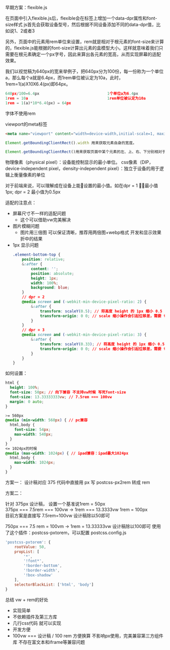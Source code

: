 早期方案：flexible.js 


在页面中引入flexible.js后，flexible会在<html>标签上增加一个data-dpr属性和font-size样式
js首先会获取设备型号，然后根据不同设备添加不同的data-dpr值，比如说1、2或者3


另外，页面中的元素用rem单位来设置，rem就是相对于根元素<html>的font-size来计算的，flexible.js能根据<html>的font-size计算出元素的盒模型大小。这样就意味着我们只需要在根元素确定一个px字号，因此来算出各元素的宽高，从而实现屏幕的适配效果。


我们以视觉稿为640px的宽来举例子，把640px分为100份，每一份称为一个单位a，那么每个a就是6.4px，而1rem单位被认定为10a，此时，1rem=1(a)X10X6.4(px)即64px。


```js
640px/100=6.4px                              1个单位a为6.4px
1rem = 10a                                   1rem单位被认定为10a
1rem = 1(a)*10*6.4(px) = 64px
```
字体不使用rem

viewport的meta标签
```html
<meta name="viewport" content="width=device-width,initial-scale=1, maximum-scale=1, minimum-scale=1, user-scalable=no, viewport-fit=cover">
```
```js
Element.getBoundingClientRect().width 用来获取元素自身的宽度。

Element.getBoundingClientRect()用来获取页面中某个元素的左、上、右、下分别相对于浏览器视窗的位置，是DOM元素到浏览器可视范围的距离（不含页面不可见部分）。

```

物理像素（physical pixel）：设备能控制显示的最小单位。
css像素（DIP，device-independent pixel，density-independent pixel）：独立于设备的用于逻辑上衡量像素的单位


对于前端来说，可以理解成在设备上能设置的最小值。如在dpr = 1 最小值1px; dpr = 2 最小值为0.5px


适配的注意点：

- 屏幕尺寸不一样的适配问题
    - 这个可以借助vw完美解决
- 图片模糊问题
    - 图片用三倍图 可以保证清晰，推荐用两倍图+webp格式 开发和显示效果折中的结果
- 1px 显示问题
    ```css
    .element-bottom-top {
        position: relative;
        &:after {
            content: '';
            position: absolute;
            height: 1px;
            width: 100%;
            background: blue;
        }
        // dpr = 2
        @media screen and (-webkit-min-device-pixel-ratio: 2) {
            &:after {
                transform: scaleY(0.5); // 将高度 height 的 1px 缩小 0.5
                transform-origin: 0 0; // scale 缩小操作会引起位移差，需要 transform-origin 属性做调整
            }
        }
        // dpr = 3
        @media screen and (-webkit-min-device-pixel-ratio: 3) {
            &:after {
                transform: scaleY(0.33); // 将高度 height 的 1px 缩小 0.5
                transform-origin: 0 0; // scale 缩小操作会引起位移差，需要 transform-origin 属性做调整
            }
        }
    }
    ```

如何设置：
```css
html {
  height: 100%;
  font-size: 50px; // 向下兼容 不支持vw时候 写死font-size
  font-size: 13.33333333vw; // 7.5rem === 100vw
  margin: 0 auto;
}

>= 560px
@media (min-width: 560px) { // pc兼容
  html,body {
    font-size: 54px;
    max-width: 540px;
  }
}
<= 1024px的时候
@media (max-width: 1024px) { // ipad兼容：ipad最大1024px
  html,body {
    max-width: 1024px;
  }
}

```

方案一：
设计稿对应 375 代码中直接用 px 写 postcss-px2rem 转成 rem


方案二：

针对 375px 设计稿，
设置一个基准说1rem = 50px  
375px === 7.5rem === 100vw -> 1rem === 13.3333vw
1rem = 100px  
目前方案是直接写 7.5rem=100vw 设计稿除以50即可

750px === 7.5 rem = 100vm -> 1rem = 13.33333vw
设计稿除以100即可
使用了这个插件：postcss-pxtorem，可以配置 postcss.config.js
```js
'postcss-pxtorem': {
    rootValue: 50,
    propList: [
        '*',
        '!font*',
        '!border-bottom',
        '!border-width',
        '!box-shadow'
    ],
    selectorBlackList: ['html', 'body']
}
```

总结 vw + rem的好处
- 实现简单
- 不依赖插件及第三方库
- 几行css代码 就可以实现
- 开发方便
- 100vw === 设计稿 / 100 rem 方便换算
不影响px使用，完美兼容第三方组件库
不存在富文本和iframe等兼容问题
